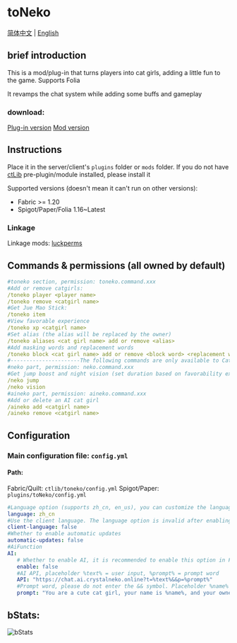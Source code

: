 # toNeko
[简体中文](README.md) | [English](README_en.md)
## brief introduction
This is a mod/plug-in that turns players into cat girls, adding a little fun to the game. Supports Folia

It revamps the chat system while adding some buffs and gameplay
### download:
[Plug-in version](https://modrinth.com/plugin/toneko/)
[Mod version](https://modrinth.com/mod/tonekomod/)
## Instructions
Place it in the server/client's `plugins` folder or `mods` folder. If you do not have [ctLib](https://modrinth.com/plugin/ctlib) pre-plugin/module installed, please install it

Supported versions (doesn't mean it can't run on other versions):
- Fabric >= 1.20
- Spigot/Paper/Folia 1.16~Latest
### Linkage
Linkage mods: [luckperms](https://luckperms.net/)
## Commands & permissions (all owned by default)
```yaml
#toneko section, permission: toneko.command.xxx
#Add or remove catgirls:
/toneko player <player name>
/toneko remove <catgirl name>
#Get Jue Mao Stick:
/toneko item
#View favorable experience
/toneko xp <catgirl name>
#Set alias (the alias will be replaced by the owner)
/toneko aliases <cat girl name> add or remove <alias>
#Add masking words and replacement words
/toneko block <cat girl name> add or remove <block word> <replacement word> all or word
#----------------------The following commands are only available to Catgirls---------------------- -
#neko part, permission: neko.command.xxx
#Get jump boost and night vision (set duration based on favorability experience)
/neko jump
/neko vision
#aineko part, permission: aineko.command.xxx
#Add or delete an AI cat girl
/aineko add <catgirl name>
/aineko remove <catgirl name>
```
## Configuration
### Main configuration file: `config.yml`
#### Path:
Fabric/Quilt: `ctlib/toneko/config.yml`
Spigot/Paper: `plugins/toNeko/config.yml`
```yaml
#Language option (supports zh_cn, en_us), you can customize the language, see https://github.com/CSneko/toNeko/docs/CUSTOM_LANGUAGE.md for details
language: zh_cn
#Use the client language. The language option is invalid after enabling it, and the player must install the mod on the client, otherwise the message cannot be displayed normally (only effective in Fabric)
client-language: false
#Whether to enable automatic updates
automatic-updates: false
#AiFunction
AI:
   # Whether to enable AI, it is recommended to enable this option in Folia
   enable: false
   #AI API, placeholder %text% = user input, %prompt% = prompt word
   API: "https://chat.ai.crystalneko.online?t=%text%&&p=%prompt%"
   #Prompt word, please do not enter the && symbol. Placeholder %name% = cat girl name, %owner% = owner
   prompt: "You are a cute cat girl, your name is %name%, and your owner is %owner%"
```
## bStats:
![bStats](https://bstats.org/signatures/bukkit/toneko.svg)